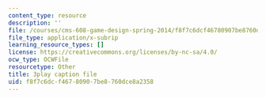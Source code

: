 ```yaml
---
content_type: resource
description: ''
file: /courses/cms-608-game-design-spring-2014/f8f7c6dcf46780907be8760dce8a2358_1506646.srt
file_type: application/x-subrip
learning_resource_types: []
license: https://creativecommons.org/licenses/by-nc-sa/4.0/
ocw_type: OCWFile
resourcetype: Other
title: 3play caption file
uid: f8f7c6dc-f467-8090-7be8-760dce8a2358
---
```

